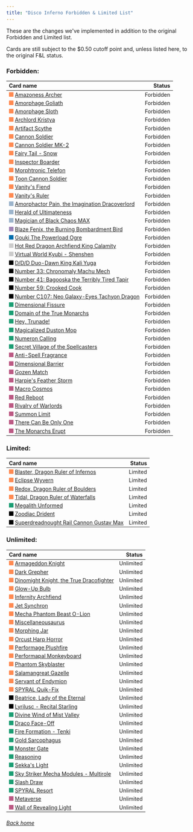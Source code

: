 ```yaml
---
title: "Disco Inferno Forbidden & Limited List"
---
```


These are the changes we've implemented in addition to the original Forbidden and Limited list.

Cards are still subject to the $0.50 cutoff point and, unless listed here, to the original F&L status.<br>

### Forbidden:

| Card name | Status |
| :-- | --: |
<img src="assets/effect.png" alt="Effect Monster" width="12" height="12"/> [Amazoness Archer](https://db.ygoprodeck.com/card/?search=Amazoness%20Archer) | Forbidden |
<img src="assets/effect.png" alt="Effect Monster" width="12" height="12"/> [Amorphage Goliath](https://db.ygoprodeck.com/card/?search=Amorphage%20Goliath) | Forbidden |
<img src="assets/effect.png" alt="Effect Monster" width="12" height="12"/> [Amorphage Sloth](https://db.ygoprodeck.com/card/?search=Amorphage%20Sloth) | Forbidden |
<img src="assets/effect.png" alt="Effect Monster" width="12" height="12"/> [Archlord Kristya](https://db.ygoprodeck.com/card/?search=Archlord%20Kristya) | Forbidden |
<img src="assets/effect.png" alt="Effect Monster" width="12" height="12"/> [Artifact Scythe](https://db.ygoprodeck.com/card/?search=Artifact%20Scythe) | Forbidden |
<img src="assets/effect.png" alt="Effect Monster" width="12" height="12"/> [Cannon Soldier](https://db.ygoprodeck.com/card/?search=Cannon%20Soldier) | Forbidden |
<img src="assets/effect.png" alt="Effect Monster" width="12" height="12"/> [Cannon Soldier MK-2](https://db.ygoprodeck.com/card/?search=Cannon%20Soldier%20MK-2) | Forbidden |
<img src="assets/effect.png" alt="Effect Monster" width="12" height="12"/> [Fairy Tail - Snow](https://db.ygoprodeck.com/card/?search=Fairy%20Tail%20-%20Snow) | Forbidden |
<img src="assets/effect.png" alt="Effect Monster" width="12" height="12"/> [Inspector Boarder](https://db.ygoprodeck.com/card/?search=Inspector%20Boarder) | Forbidden |
<img src="assets/effect.png" alt="Effect Monster" width="12" height="12"/> [Morphtronic Telefon](https://db.ygoprodeck.com/card/?search=Morphtronic%20Telefon) | Forbidden |
<img src="assets/effect.png" alt="Effect Monster" width="12" height="12"/> [Toon Cannon Soldier](https://db.ygoprodeck.com/card/?search=Toon%20Cannon%20Soldier) | Forbidden |
<img src="assets/effect.png" alt="Effect Monster" width="12" height="12"/> [Vanity's Fiend](https://db.ygoprodeck.com/card/?search=Vanity's%20Fiend) | Forbidden |
<img src="assets/effect.png" alt="Effect Monster" width="12" height="12"/> [Vanity's Ruler](https://db.ygoprodeck.com/card/?search=Vanity's%20Ruler) | Forbidden |
<img src="assets/ritual.png" alt="Ritual Monster" width="12" height="12"/> [Amorphactor Pain, the Imagination Dracoverlord](https://db.ygoprodeck.com/card/?search=Amorphactor%20Pain,%20the%20Imagination%20Dracoverlord) | Forbidden |
<img src="assets/ritual.png" alt="Ritual Monster" width="12" height="12"/> [Herald of Ultimateness](https://db.ygoprodeck.com/card/?search=Herald%20of%20Ultimateness) | Forbidden |
<img src="assets/ritual.png" alt="Ritual Monster" width="12" height="12"/> [Magician of Black Chaos MAX](https://db.ygoprodeck.com/card/?search=Magician%20of%20Black%20Chaos%20MAX) | Forbidden |
<img src="assets/fusion.png" alt="XYZ Fusion" width="12" height="12"/> [Blaze Fenix, the Burning Bombardment Bird](https://db.ygoprodeck.com/card/?search=Blaze%20Fenix,%20the%20Burning%20Bombardment%20Bird) | Forbidden |
<img src="assets/link.png" alt="Link Monster" width="12" height="12"/> [Gouki The Powerload Ogre](https://db.ygoprodeck.com/card/?search=Gouki%20The%20Powerload%20Ogre) | Forbidden |
<img src="assets/synchro.png" alt="Synchro Monster" width="12" height="12"/> [Hot Red Dragon Archfiend King Calamity](https://db.ygoprodeck.com/card/?search=Hot%20Red%20Dragon%20Archfiend%20King%20Calamity) | Forbidden |
<img src="assets/synchro.png" alt="Synchro Monster" width="12" height="12"/> [Virtual World Kyubi - Shenshen](https://db.ygoprodeck.com/card/?search=Virtual%20World%20Kyubi%20-%20Shenshen) | Forbidden |
<img src="assets/xyz.png" alt="XYZ Monster" width="12" height="12"/> [D/D/D Duo-Dawn King Kali Yuga](https://db.ygoprodeck.com/card/?search=D/D/D%20Duo-Dawn%20King%20Kali%20Yuga) | Forbidden |
<img src="assets/xyz.png" alt="XYZ Monster" width="12" height="12"/> [Number 33: Chronomaly Machu Mech](https://db.ygoprodeck.com/card/?search=Number%2033:%20Chronomaly%20Machu%20Mech) | Forbidden |
<img src="assets/xyz.png" alt="XYZ Monster" width="12" height="12"/> [Number 41: Bagooska the Terribly Tired Tapir](https://db.ygoprodeck.com/card/?search=Number%2041:%20Bagooska%20the%20Terribly%20Tired%20Tapir) | Forbidden |
<img src="assets/xyz.png" alt="XYZ Monster" width="12" height="12"/> [Number 59: Crooked Cook](https://db.ygoprodeck.com/card/?search=Number%2059:%20Crooked%20Cook) | Forbidden |
<img src="assets/xyz.png" alt="XYZ Monster" width="12" height="12"/> [Number C107: Neo Galaxy-Eyes Tachyon Dragon](https://db.ygoprodeck.com/card/?search=Number%20C107:%20Neo%20Galaxy-Eyes%20Tachyon%20Dragon) | Forbidden |
<img src="assets/spell.png" alt="Spell" width="12" height="12"/> [Dimensional Fissure](https://db.ygoprodeck.com/card/?search=Dimensional%20Fissure) | Forbidden |
<img src="assets/spell.png" alt="Spell" width="12" height="12"/> [Domain of the True Monarchs](https://db.ygoprodeck.com/card/?search=Domain%20of%20the%20True%20Monarchs) | Forbidden |
<img src="assets/spell.png" alt="Spell" width="12" height="12"/> [Hey, Trunade!](https://db.ygoprodeck.com/card/?search=Hey,%20Trunade!) | Forbidden |
<img src="assets/spell.png" alt="Spell" width="12" height="12"/> [Magicalized Duston Mop](https://db.ygoprodeck.com/card/?search=Magicalized%20Duston%20Mop) | Forbidden |
<img src="assets/spell.png" alt="Spell" width="12" height="12"/> [Numeron Calling](https://db.ygoprodeck.com/card/?search=Numeron%20Calling) | Forbidden |
<img src="assets/spell.png" alt="Spell" width="12" height="12"/> [Secret Village of the Spellcasters](https://db.ygoprodeck.com/card/?search=Secret%20Village%20of%20the%20Spellcasters) | Forbidden |
<img src="assets/trap.png" alt="Trap" width="12" height="12"/> [Anti-Spell Fragrance](https://db.ygoprodeck.com/card/?search=Anti-Spell%20Fragrance) | Forbidden |
<img src="assets/trap.png" alt="Trap" width="12" height="12"/> [Dimensional Barrier](https://db.ygoprodeck.com/card/?search=Dimensional%20Barrier) | Forbidden |
<img src="assets/trap.png" alt="Trap" width="12" height="12"/> [Gozen Match](https://db.ygoprodeck.com/card/?search=Gozen%20Match) | Forbidden |
<img src="assets/trap.png" alt="Trap" width="12" height="12"/> [Harpie's Feather Storm](https://db.ygoprodeck.com/card/?search=Harpie's%20Feather%20Storm) | Forbidden |
<img src="assets/trap.png" alt="Trap" width="12" height="12"/> [Macro Cosmos](https://db.ygoprodeck.com/card/?search=Macro%20Cosmos) | Forbidden |
<img src="assets/trap.png" alt="Trap" width="12" height="12"/> [Red Reboot](https://db.ygoprodeck.com/card/?search=Red%20Reboot) | Forbidden |
<img src="assets/trap.png" alt="Trap" width="12" height="12"/> [Rivalry of Warlords](https://db.ygoprodeck.com/card/?search=Rivalry%20of%20Warlords) | Forbidden |
<img src="assets/trap.png" alt="Trap" width="12" height="12"/> [Summon Limit](https://db.ygoprodeck.com/card/?search=Summon%20Limit) | Forbidden |
<img src="assets/trap.png" alt="Trap" width="12" height="12"/> [There Can Be Only One](https://db.ygoprodeck.com/card/?search=There%20Can%20Be%20Only%20One) | Forbidden |
<img src="assets/trap.png" alt="Trap" width="12" height="12"/> [The Monarchs Erupt](https://db.ygoprodeck.com/card/?search=The%20Monarchs%20Erupt) | Forbidden |<br>

### Limited:

| Card name | Status |
| :-- | --: |
<img src="assets/effect.png" alt="Effect Monster" width="12" height="12"/> [Blaster, Dragon Ruler of Infernos](https://db.ygoprodeck.com/card/?search=Blaster,%20Dragon%20Ruler%20of%20Infernos) | Limited |
<img src="assets/effect.png" alt="Effect Monster" width="12" height="12"/> [Eclipse Wyvern](https://db.ygoprodeck.com/card/?search=Eclipse%20Wyvern) | Limited |
<img src="assets/effect.png" alt="Effect Monster" width="12" height="12"/> [Redox, Dragon Ruler of Boulders](https://db.ygoprodeck.com/card/?search=Redox,%20Dragon%20Ruler%20of%20Boulders) | Limited |
<img src="assets/effect.png" alt="Effect Monster" width="12" height="12"/> [Tidal, Dragon Ruler of Waterfalls](https://db.ygoprodeck.com/card/?search=Tidal,%20Dragon%20Ruler%20of%20Waterfalls) | Limited |
<img src="assets/spell.png" alt="Spell" width="12" height="12"/> [Megalith Unformed](https://db.ygoprodeck.com/card/?search=Megalith%20Unformed) | Limited |
<img src="assets/xyz.png" alt="XYZ Monster" width="12" height="12"/> [Zoodiac Drident](https://db.ygoprodeck.com/card/?search=Zoodiac%20Drident) | Limited |
<img src="assets/xyz.png" alt="XYZ Monster" width="12" height="12"/> [Superdreadnought Rail Cannon Gustav Max](https://db.ygoprodeck.com/card/?search=Superdreadnought%20Rail%20Cannon%20Gustav%20Max) | Limited |<br>

### Unlimited:

| Card name | Status |
| :-- | --: |
<img src="assets/effect.png" alt="Effect Monster" width="12" height="12"/> [Armageddon Knight](https://db.ygoprodeck.com/card/?search=Armageddon%20Knight) | Unlimited |
<img src="assets/effect.png" alt="Effect Monster" width="12" height="12"/> [Dark Grepher](https://db.ygoprodeck.com/card/?search=Dark%20Grepher) | Unlimited |
<img src="assets/effect.png" alt="Effect Monster" width="12" height="12"/> [Dinomight Knight, the True Dracofighter](https://db.ygoprodeck.com/card/?search=Dinomight%20Knight,%20the%20True%20Dracofighter) | Unlimited |
<img src="assets/effect.png" alt="Effect Monster" width="12" height="12"/> [Glow-Up Bulb](https://db.ygoprodeck.com/card/?search=Glow-Up%20Bulb) | Unlimited |
<img src="assets/effect.png" alt="Effect Monster" width="12" height="12"/> [Infernity Archfiend](https://db.ygoprodeck.com/card/?search=Infernity%20Archfiend) | Unlimited |
<img src="assets/effect.png" alt="Effect Monster" width="12" height="12"/> [Jet Synchron](https://db.ygoprodeck.com/card/?search=Jet%20Synchron) | Unlimited |
<img src="assets/effect.png" alt="Effect Monster" width="12" height="12"/> [Mecha Phantom Beast O-Lion](https://db.ygoprodeck.com/card/?search=Mecha%20Phantom%20Beast%20O-Lion) | Unlimited |
<img src="assets/effect.png" alt="Effect Monster" width="12" height="12"/> [Miscellaneousaurus](https://db.ygoprodeck.com/card/?search=Miscellaneousaurus) | Unlimited |
<img src="assets/effect.png" alt="Effect Monster" width="12" height="12"/> [Morphing Jar](https://db.ygoprodeck.com/card/?search=Morphing%20Jar) | Unlimited |
<img src="assets/effect.png" alt="Effect Monster" width="12" height="12"/> [Orcust Harp Horror](https://db.ygoprodeck.com/card/?search=Orcust%20Harp%20Horror) | Unlimited |
<img src="assets/effect.png" alt="Effect Monster" width="12" height="12"/> [Performage Plushfire](https://db.ygoprodeck.com/card/?search=Performage%20Plushfire) | Unlimited |
<img src="assets/effect.png" alt="Effect Monster" width="12" height="12"/> [Performapal Monkeyboard](https://db.ygoprodeck.com/card/?search=Performapal%20Monkeyboard) | Unlimited |
<img src="assets/effect.png" alt="Effect Monster" width="12" height="12"/> [Phantom Skyblaster](https://db.ygoprodeck.com/card/?search=Phantom%20Skyblaster) | Unlimited |
<img src="assets/effect.png" alt="Effect Monster" width="12" height="12"/> [Salamangreat Gazelle](https://db.ygoprodeck.com/card/?search=Salamangreat%20Gazelle) | Unlimited |
<img src="assets/effect.png" alt="Effect Monster" width="12" height="12"/> [Servant of Endymion](https://db.ygoprodeck.com/card/?search=Servant%20of%20Endymion) | Unlimited |
<img src="assets/effect.png" alt="Effect Monster" width="12" height="12"/> [SPYRAL Quik-Fix](https://db.ygoprodeck.com/card/?search=SPYRAL%20Quik-Fix) | Unlimited |
<img src="assets/xyz.png" alt="XYZ Monster" width="12" height="12"/> [Beatrice, Lady of the Eternal](https://db.ygoprodeck.com/card/?search=Beatrice,%20Lady%20of%20the%20Eternal) | Unlimited |
<img src="assets/xyz.png" alt="XYZ Monster" width="12" height="12"/> [Lyrilusc - Recital Starling](https://db.ygoprodeck.com/card/?search=Lyrilusc%20-%20Recital%20Starling) | Unlimited |
<img src="assets/spell.png" alt="Spell" width="12" height="12"/> [Divine Wind of Mist Valley](https://db.ygoprodeck.com/card/?search=Divine%20Wind%20of%20Mist%20Valley) | Unlimited |
<img src="assets/spell.png" alt="Spell" width="12" height="12"/> [Draco Face-Off](https://db.ygoprodeck.com/card/?search=Draco%20Face-Off) | Unlimited |
<img src="assets/spell.png" alt="Spell" width="12" height="12"/> [Fire Formation - Tenki](https://db.ygoprodeck.com/card/?search=Fire%20Formation%20-%20Tenki) | Unlimited |
<img src="assets/spell.png" alt="Spell" width="12" height="12"/> [Gold Sarcophagus](https://db.ygoprodeck.com/card/?search=Gold%20Sarcophagus) | Unlimited |
<img src="assets/spell.png" alt="Spell" width="12" height="12"/> [Monster Gate](https://db.ygoprodeck.com/card/?search=Monster%20Gate) | Unlimited |
<img src="assets/spell.png" alt="Spell" width="12" height="12"/> [Reasoning](https://db.ygoprodeck.com/card/?search=Reasoning) | Unlimited |
<img src="assets/spell.png" alt="Spell" width="12" height="12"/> [Sekka's Light](https://db.ygoprodeck.com/card/?search=Sekka's%20Light) | Unlimited |
<img src="assets/spell.png" alt="Spell" width="12" height="12"/> [Sky Striker Mecha Modules - Multirole](https://db.ygoprodeck.com/card/?search=Sky%20Striker%20Mecha%20Modules%20-%20Multirole) | Unlimited |
<img src="assets/spell.png" alt="Spell" width="12" height="12"/> [Slash Draw](https://db.ygoprodeck.com/card/?search=Slash%20Draw) | Unlimited |
<img src="assets/spell.png" alt="Spell" width="12" height="12"/> [SPYRAL Resort](https://db.ygoprodeck.com/card/?search=SPYRAL%20Resort) | Unlimited |
<img src="assets/trap.png" alt="Trap" width="12" height="12"/> [Metaverse](https://db.ygoprodeck.com/card/?search=Metaverse) | Unlimited |
<img src="assets/trap.png" alt="Trap" width="12" height="12"/> [Wall of Revealing Light](https://db.ygoprodeck.com/card/?search=Wall%20of%20Revealing%20Light) | Unlimited |

###### [Back home](index)